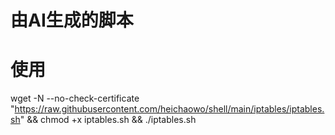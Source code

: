 # 由AI生成的脚本

# 使用
wget -N --no-check-certificate "https://raw.githubusercontent.com/heichaowo/shell/main/iptables/iptables.sh" && chmod +x iptables.sh && ./iptables.sh
